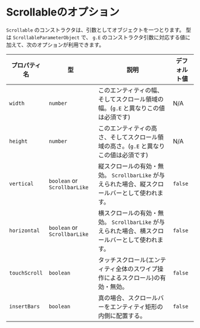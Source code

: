 # Scrollableのオプション

`Scrollable` のコンストラクタは、引数としてオブジェクトを一つとります。
型は `ScrollableParameterObject` で、 `g.E` のコンストラクタ引数に対応する値に加えて、次のオプションが利用できます。

|プロパティ名|型|説明|デフォルト値|
|-------------|----|-----------|-------------|
|`width`|`number`|このエンティティの幅、そしてスクロール領域の幅。(`g.E` と異なりこの値は必須です)|N/A|
|`height`|`number`|このエンティティの高さ、そしてスクロール領域の高さ。(`g.E` と異なりこの値は必須です)|N/A|
|`vertical`|`boolean` or `ScrollbarLike`|縦スクロールの有効・無効。 `ScrollbarLike` が与えられた場合、縦スクロールバーとして使われます。|`false`|
|`horizontal`|`boolean` or `ScrollbarLike`|横スクロールの有効・無効。 `ScrollbarLike` が与えられた場合、横スクロールバーとして使われます。|`false`|
|`touchScroll`|`boolean`|タッチスクロール(エンティティ全体のスワイプ操作によるスクロール)の有効・無効。|`false`|
|`insertBars`|`boolean`|真の場合、スクロールバーをエンティティ矩形の内側に配置する。|`false`|

